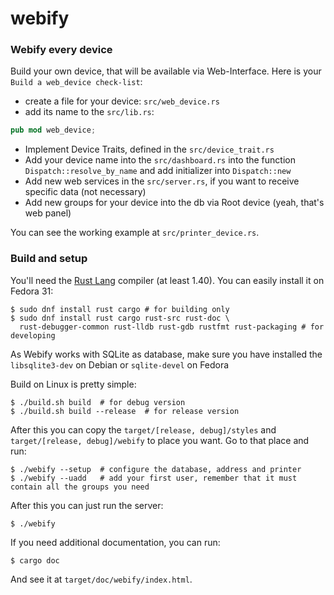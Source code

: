 # webify

### Webify every device

Build your own device, that will be available via Web-Interface. 
Here is your `Build a web_device check-list`:
 * create a file for your device: `src/web_device.rs`
 * add its name to the `src/lib.rs`: 
 ```rust
pub mod web_device;
```
 * Implement Device Traits, defined in the `src/device_trait.rs`
 * Add your device name into the `src/dashboard.rs` into the function `Dispatch::resolve_by_name` 
 and add initializer into `Dispatch::new`
 * Add new web services in the `src/server.rs`, if you want to receive specific data (not necessary)
 * Add new groups for your device into the db via Root device (yeah, that's web panel)
 
 You can see the working example at `src/printer_device.rs`.
 
### Build and setup
You'll need the [Rust Lang](https://www.rust-lang.org/) compiler (at least 1.40).
You can easily install it on Fedora 31:
```shell script
$ sudo dnf install rust cargo # for building only
$ sudo dnf install rust cargo rust-src rust-doc \
  rust-debugger-common rust-lldb rust-gdb rustfmt rust-packaging # for developing
```

As Webify works with SQLite as database, make sure you have installed the `libsqlite3-dev` 
on Debian or `sqlite-devel` on Fedora

Build on Linux is pretty simple:
```shell script
$ ./build.sh build  # for debug version
$ ./build.sh build --release  # for release version
```

After this you can copy the `target/[release, debug]/styles` and `target/[release, debug]/webify`
to place you want. Go to that place and run:
```shell script
$ ./webify --setup  # configure the database, address and printer
$ ./webify --uadd   # add your first user, remember that it must contain all the groups you need
```

After this you can just run the server:
```shell script
$ ./webify
```

If you need additional documentation, you can run:
```shell script
$ cargo doc
```
And see it at `target/doc/webify/index.html`.